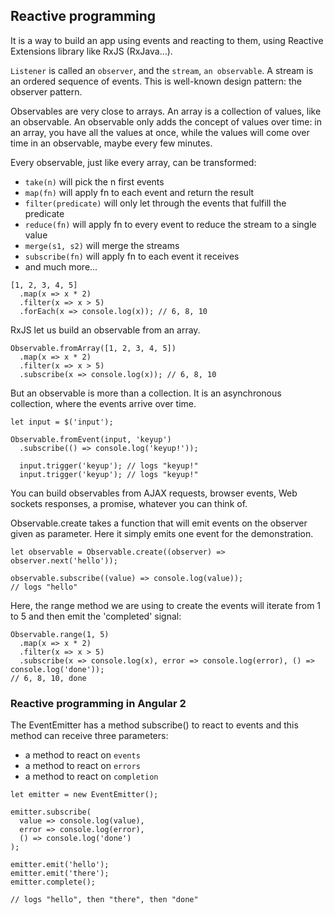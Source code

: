 ## Reactive programming

It is a way to build an app using events and reacting to them, using Reactive Extensions﻿ library like RxJS (RxJava...).

`Listener` is called an `observer`﻿, and the `stream`, `an observable`﻿. A stream is an ordered sequence of events. This is well-known design pattern: the observer﻿ pattern.

Observables are very close to arrays. An array is a collection of values, like an observable. An observable only adds the concept of values over time: in an array, you have all the values at once, while the values will come over time in an observable, maybe every few minutes.

Every observable, just like every array, can be transformed:

- `take(n)`﻿ will pick the n first events
- `map(fn)`﻿ will apply fn﻿ to each event and return the result
- `filter(predicate)`﻿ will only let through the events that fulfill the predicate
- `reduce(fn)`﻿ will apply fn﻿ to every event to reduce the stream to a single value
- `merge(s1, s2)`﻿ will merge the streams
- `subscribe(fn)`﻿ will apply fn﻿ to each event it receives
- and much more...

```
[1, 2, 3, 4, 5]
  .map(x => x * 2)
  .filter(x => x > 5)
  .forEach(x => console.log(x)); // 6, 8, 10
```

RxJS let us build an observable from an array.

```
Observable.fromArray([1, 2, 3, 4, 5])
  .map(x => x * 2)
  .filter(x => x > 5)
  .subscribe(x => console.log(x)); // 6, 8, 10
```

But an observable is more than a collection. It is an asynchronous collection, where the events arrive over time.

```
let input = $('input');

Observable.fromEvent(input, 'keyup')
  .subscribe(() => console.log('keyup!'));

  input.trigger('keyup'); // logs "keyup!"
  input.trigger('keyup'); // logs "keyup!"
```

You can build observables from AJAX requests, browser events, Web sockets responses, a promise, whatever you can think of.

Observable.create﻿ takes a function that will emit events on the observer﻿ given as parameter. Here it simply emits one event for the demonstration.

```
let observable = Observable.create((observer) => observer.next('hello'));

observable.subscribe((value) => console.log(value));
// logs "hello"
```

Here, the range﻿ method we are using to create the events will iterate from 1 to 5 and then emit the 'completed' signal:

```
Observable.range(1, 5)
  .map(x => x * 2)
  .filter(x => x > 5)
  .subscribe(x => console.log(x), error => console.log(error), () => console.log('done'));
// 6, 8, 10, done
```

### Reactive programming in Angular 2

The EventEmitter﻿ has a method subscribe()﻿ to react to events and this method can receive three parameters:

- a method to react on `events`
- a method to react on `errors`
- a method to react on `completion`

```
let emitter = new EventEmitter();

emitter.subscribe(
  value => console.log(value),
  error => console.log(error),
  () => console.log('done')
);

emitter.emit('hello');
emitter.emit('there');
emitter.complete();

// logs "hello", then "there", then "done"
```
